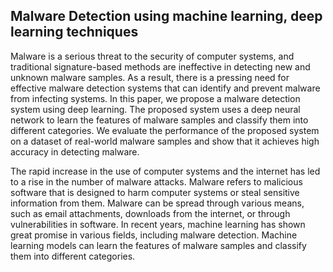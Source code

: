 ## Malware Detection using machine learning, deep learning techniques
Malware is a serious threat to the security of computer systems, and traditional signature-based methods are ineffective in detecting new and unknown malware samples.  As a result, there is a pressing need for effective malware detection systems that can identify and prevent malware from infecting systems. In this paper, we propose a malware detection system using deep learning. The proposed system uses a deep neural network to learn the features of malware samples and classify them into different categories. We evaluate the performance of the proposed system on a dataset of real-world malware samples and show that it achieves high accuracy in detecting malware.

The rapid increase in the use of computer systems and the internet has led to a rise in the number of malware attacks. Malware refers to malicious software that is designed to harm computer systems or steal sensitive information from them. Malware can be spread through various means, such as email attachments, downloads from the internet, or through vulnerabilities in software. In recent years, machine learning has shown great promise in various fields, including malware detection. Machine learning models can learn the features of malware samples and classify them into different categories.

